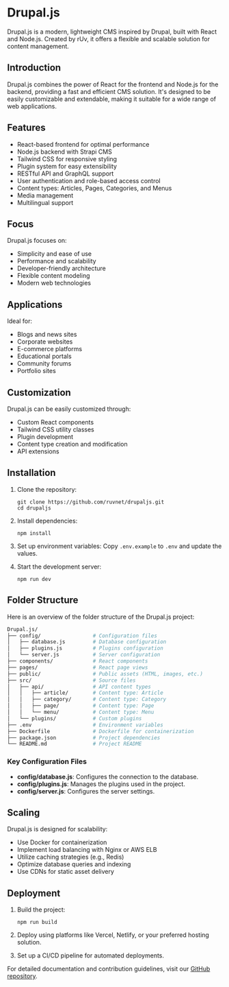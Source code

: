 # Drupal.js

Drupal.js is a modern, lightweight CMS inspired by Drupal, built with React and Node.js. Created by rUv, it offers a flexible and scalable solution for content management.

## Introduction

Drupal.js combines the power of React for the frontend and Node.js for the backend, providing a fast and efficient CMS solution. It's designed to be easily customizable and extendable, making it suitable for a wide range of web applications.

## Features

- React-based frontend for optimal performance
- Node.js backend with Strapi CMS
- Tailwind CSS for responsive styling
- Plugin system for easy extensibility
- RESTful API and GraphQL support
- User authentication and role-based access control
- Content types: Articles, Pages, Categories, and Menus
- Media management
- Multilingual support

## Focus

Drupal.js focuses on:
- Simplicity and ease of use
- Performance and scalability
- Developer-friendly architecture
- Flexible content modeling
- Modern web technologies

## Applications

Ideal for:
- Blogs and news sites
- Corporate websites
- E-commerce platforms
- Educational portals
- Community forums
- Portfolio sites

## Customization

Drupal.js can be easily customized through:
- Custom React components
- Tailwind CSS utility classes
- Plugin development
- Content type creation and modification
- API extensions

## Installation

1. Clone the repository:
   ```
   git clone https://github.com/ruvnet/drupaljs.git
   cd drupaljs
   ```

2. Install dependencies:
   ```
   npm install
   ```

3. Set up environment variables:
   Copy `.env.example` to `.env` and update the values.

4. Start the development server:
   ```
   npm run dev
   ```

## Folder Structure

Here is an overview of the folder structure of the Drupal.js project:

```bash
Drupal.js/
├── config/                 # Configuration files
│   ├── database.js         # Database configuration
│   ├── plugins.js          # Plugins configuration
│   └── server.js           # Server configuration
├── components/             # React components
├── pages/                  # React page views
├── public/                 # Public assets (HTML, images, etc.)
├── src/                    # Source files
│   ├── api/                # API content types
│   │   ├── article/        # Content type: Article
│   │   ├── category/       # Content type: Category
│   │   ├── page/           # Content type: Page
│   │   └── menu/           # Content type: Menu
│   └── plugins/            # Custom plugins
├── .env                    # Environment variables
├── Dockerfile              # Dockerfile for containerization
├── package.json            # Project dependencies
└── README.md               # Project README
```

### Key Configuration Files

- **config/database.js**: Configures the connection to the database.
- **config/plugins.js**: Manages the plugins used in the project.
- **config/server.js**: Configures the server settings.

## Scaling

Drupal.js is designed for scalability:
- Use Docker for containerization
- Implement load balancing with Nginx or AWS ELB
- Utilize caching strategies (e.g., Redis)
- Optimize database queries and indexing
- Use CDNs for static asset delivery

## Deployment

1. Build the project:
   ```
   npm run build
   ```

2. Deploy using platforms like Vercel, Netlify, or your preferred hosting solution.

3. Set up a CI/CD pipeline for automated deployments.

For detailed documentation and contribution guidelines, visit our [GitHub repository](https://github.com/ruvnet/drupaljs).
